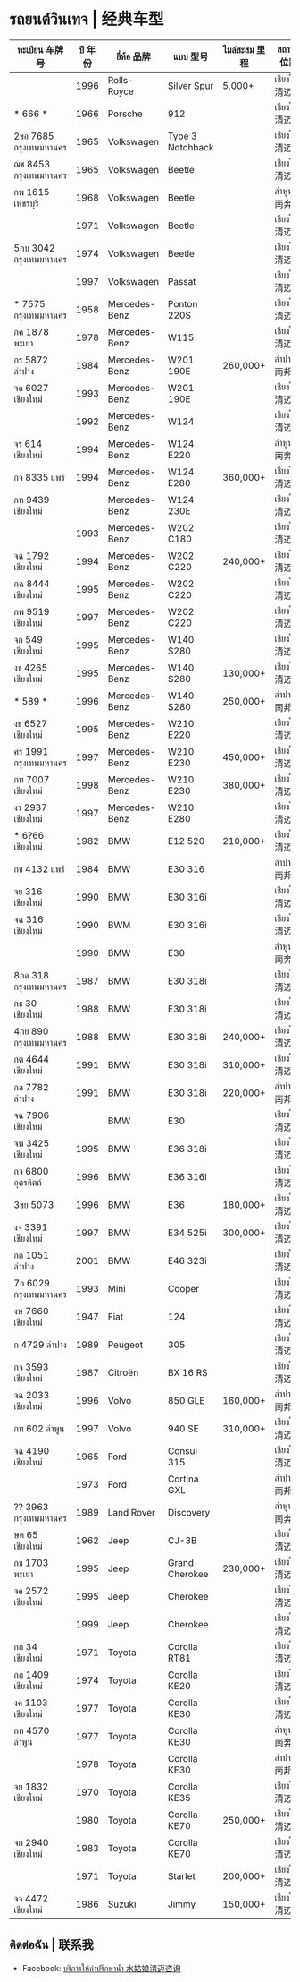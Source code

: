 # รถยนต์วินเทจ | 经典车型

| ทะเบียน 车牌号 | ปี 年份 | ยี่ห้อ 品牌 | แบบ 型号 | ไมล์สะสม 里程 | สถานที่ 位置 | เบ็ดเตล็ด 备注 | ราคา 价格 |
|---|---|---|---|---|---|---|---|
|| 1996 | Rolls-Royce | Silver Spur | 5,000+ | เชียงใหม่ 清迈 || [4,890,000](https://www.facebook.com/marketplace/item/935185451750858/) |
| * 666 * | 1966 | Porsche | 912 || เชียงใหม่ 清迈 || [16,000,000](https://www.facebook.com/marketplace/item/500888962515816/) |
| 2ขอ 7685 กรุงเทพมหานคร | 1965 | Volkswagen | Type 3 Notchback || เชียงใหม่ 清迈 || [500,000](https://www.facebook.com/marketplace/item/876220217176507/) |
| ฌช 8453 กรุงเทพมหานคร | 1965 | Volkswagen | Beetle || เชียงใหม่ 清迈 || [430,000](https://www.facebook.com/marketplace/item/1588875361721114/) |
| กพ 1615 เพชรบุรี | 1968 | Volkswagen | Beetle || ลำพูน 南奔 || [222,000](https://www.facebook.com/marketplace/item/1113498116934615/) |
|| 1971 | Volkswagen | Beetle || เชียงใหม่ 清迈 || [369,000](https://www.facebook.com/marketplace/item/1070278047735448/) |
| 5กบ 3042 กรุงเทพมหานคร | 1974 | Volkswagen | Beetle || เชียงใหม่ 清迈 || [390,000](https://www.facebook.com/marketplace/item/629572369534015/) |
|| 1997 | Volkswagen | Passat || เชียงใหม่ 清迈 || [59,900](https://www.facebook.com/marketplace/item/8846892975431037/) |
| * 7575 กรุงเทพมหานคร | 1958 | Mercedes-Benz | Ponton 220S || เชียงใหม่ 清迈 || [3,000,000](https://www.facebook.com/marketplace/item/8811895775528137/) |
| กค 1878 พะเยา | 1978 | Mercedes-Benz | W115 || เชียงใหม่ 清迈 || [155,000](https://www.facebook.com/marketplace/item/940967687548517/) |
| กร 5872 ลำปาง | 1984 | Mercedes-Benz | W201 190E | 260,000+ | ลำปาง 南邦 || [85,000](https://www.facebook.com/marketplace/item/484391704457294/) |
| จค 6027 เชียงใหม่ | 1993 | Mercedes-Benz | W201 190E || เชียงใหม่ 清迈 || [125,000](https://www.facebook.com/marketplace/item/943604177232283/) |
|| 1992 | Mercedes-Benz | W124 || เชียงใหม่ 清迈 || [69,000](https://www.facebook.com/marketplace/item/1722384285203739/) |
| จร 614 เชียงใหม่ | 1994 | Mercedes-Benz | W124 E220 || ลำพูน 南奔 || [120,000](https://www.facebook.com/marketplace/item/1650635649193417/) |
| กจ 8335 แพร่ | 1994 | Mercedes-Benz | W124 E280 | 360,000+ | เชียงใหม่ 清迈 || [72,000](https://www.facebook.com/marketplace/item/1868702200650168/) |
| กห 9439 เชียงใหม่ || Mercedes-Benz | W124 230E || เชียงใหม่ 清迈 || [55,000](https://www.facebook.com/marketplace/item/1649573152500189/) |
|| 1993 | Mercedes-Benz | W202 C180 || เชียงใหม่ 清迈 || [85,000](https://www.facebook.com/marketplace/item/1451882555487760/) |
| จฉ 1792 เชียงใหม่ | 1994 | Mercedes-Benz | W202 C220 | 240,000+ | เชียงใหม่ 清迈 || [109,000](https://www.facebook.com/marketplace/item/533347216360760/) |
| กฉ 8444 เชียงใหม่ | 1995 | Mercedes-Benz | W202 C220 || เชียงใหม่ 清迈 || [145,000](https://www.facebook.com/marketplace/item/901801241487939/) |
| กพ 9519  เชียงใหม่ | 1997 | Mercedes-Benz | W202 C220 || เชียงใหม่ 清迈 || [85,000](https://www.facebook.com/marketplace/item/596374969567703/) |
| จก 549 เชียงใหม่ | 1995 | Mercedes-Benz | W140 S280 || เชียงใหม่ 清迈 || [169,000](https://www.facebook.com/marketplace/item/998759104862424/) |
| งข 4265 เชียงใหม่ | 1995 | Mercedes-Benz | W140 S280 | 130,000+ | เชียงใหม่ 清迈 || [179,000](https://www.facebook.com/marketplace/item/516196150773436/) |
| * 589 * | 1996 | Mercedes-Benz | W140 S280 | 250,000+ | ลำปาง 南邦 || [150,000](https://www.facebook.com/marketplace/item/559529236858954/) |
| งธ 6527 เชียงใหม่ | 1995 | Mercedes-Benz | W210 E220 || เชียงใหม่ 清迈 || [88,000](https://www.facebook.com/marketplace/item/3854643701530593/) |
| ศร 1991 กรุงเทพมหานคร | 1997 | Mercedes-Benz | W210 E230 | 450,000+ | เชียงใหม่ 清迈 || [155,000](https://www.facebook.com/marketplace/item/857260382405717/) |
| กท 7007 เชียงใหม่ | 1998 | Mercedes-Benz | W210 E230 | 380,000+ | เชียงใหม่ 清迈 || [99,000](https://www.facebook.com/marketplace/item/1148138080066594/) |
| งร 2937 เชียงใหม่ | 1997 | Mercedes-Benz | W210 E280 || เชียงใหม่ 清迈 || [99,000](https://www.facebook.com/marketplace/item/492595770516136/) |
| * 6?66 เชียงใหม่ | 1982 | BMW | E12 520 | 210,000+ | เชียงใหม่ 清迈 || [190,000](https://www.facebook.com/marketplace/item/1002861041477218/) |
| กข 4132 แพร่ | 1984 | BMW | E30 316 || ลำปาง 南邦 || [65,000](https://www.facebook.com/marketplace/item/428977836371014/) |
| จย 316 เชียงใหม่ | 1990 | BMW | E30 316i || เชียงใหม่ 清迈 | ดีมาก 车况好 | [135,000](https://www.facebook.com/marketplace/item/1990365271443382/) |
| จฉ 316 เชียงใหม่ | 1990 | BWM | E30 316i || เชียงใหม่ 清迈 || [129,000](https://www.facebook.com/marketplace/item/495365076315577/) |
|| 1990 | BMW | E30 || ลำพูน 南奔 || [89,000](https://www.facebook.com/marketplace/item/2052046408574681/) |
| 8กด 318 กรุงเทพมหานคร | 1987 | BMW | E30 318i || เชียงใหม่ 清迈 || [399,000](https://www.facebook.com/marketplace/item/850705846619371/) |
| กธ 30 เชียงใหม่ | 1988 | BMW | E30  318i || เชียงใหม่ 清迈 || [385,000](https://www.facebook.com/marketplace/item/1268989624299268/) |
| 4กย 890 กรุงเทพมหานคร | 1988 | BMW | E30 318i | 240,000+ | เชียงใหม่ 清迈 || [550,000](https://www.facebook.com/marketplace/item/1044006214145871/) |
| กต 4644 เชียงใหม่ | 1991 | BMW | E30 318i | 310,000+ | เชียงใหม่ 清迈 || [35,000](https://www.facebook.com/marketplace/item/1094318498672829/) |
| กล 7782 ลำปาง | 1991 | BMW | E30 318i | 220,000+ | ลำปาง 南邦 || [109,000](https://www.facebook.com/marketplace/item/884342009875747/) |
| จฉ 7906 เชียงใหม่ || BMW | E30 || เชียงใหม่ 清迈 || [680,000](https://www.facebook.com/marketplace/item/8474271952684311/) |
| จพ 3425 เชียงใหม่ | 1995 | BMW | E36 318i || เชียงใหม่ 清迈 || [56,500](https://www.facebook.com/marketplace/item/1201671287692844/) |
| กจ 6800 อุตรดิตถ์ | 1996 | BMW | E36 316i || เชียงใหม่ 清迈 || [245,000](https://www.facebook.com/marketplace/item/957865196055853/) |
| 3ขย 5073 | 1996 | BMW | E36 | 180,000+ | เชียงใหม่ 清迈 || [285,000](https://www.facebook.com/marketplace/item/1284316029443189/) |
| งจ 3391 เชียงใหม่ | 1997 | BMW | E34 525i | 300,000+ | เชียงใหม่ 清迈 | Toyota engine | [149,000](https://www.facebook.com/marketplace/item/1072947734338884/) |
| กถ 1051 ลำปาง | 2001 | BMW | E46 323i || เชียงใหม่ 清迈 || [168,000](https://www.facebook.com/marketplace/item/799891418943310/) |
| 7อ 6029 กรุงเทพมหานคร | 1993 | Mini | Cooper || เชียงใหม่ 清迈 || [2,199,000](https://www.facebook.com/marketplace/item/1230685648162910/) |
| งษ 7660 เชียงใหม่ | 1947 | Fiat | 124 || เชียงใหม่ 清迈 || [140,000](https://www.facebook.com/marketplace/item/4014935955401258/) |
| ก 4729 ลำปาง | 1989 | Peugeot | 305 || เชียงใหม่ 清迈 || [165,000](https://www.facebook.com/marketplace/item/538986929053095/) |
| กจ 3593 เชียงใหม่ | 1987 | Citroën | BX 16 RS || เชียงใหม่ 清迈 || [45,000](https://www.facebook.com/marketplace/item/1081561616884622/) |
| จฉ 2033 เชียงใหม่ | 1996 | Volvo | 850 GLE | 160,000+ | ลำปาง 南邦 || [69,000](https://www.facebook.com/marketplace/item/558719666842480/) |
| กท 602 ลำพูน | 1997 | Volvo | 940 SE | 310,000+ | เชียงใหม่ 清迈 || [50,000](https://www.facebook.com/marketplace/item/584301344389714/) |
| จฉ 4190 เชียงใหม่ | 1965 | Ford | Consul 315 || เชียงใหม่ 清迈 || [2,000,000](https://www.facebook.com/marketplace/item/452492434428703/) |
|| 1973 | Ford | Cortina GXL || ลำปาง 南邦 || [85,000](https://www.facebook.com/marketplace/item/409030665567471/) |
| ?? 3963 กรุงเทพมหานคร | 1989 | Land Rover | Discovery || ลำพูน 南奔 || [120,000](https://www.facebook.com/marketplace/item/575730231630089/) |
| ษด 65 เชียงใหม่ | 1962 | Jeep | CJ-3B || เชียงใหม่ 清迈 || [280,000](https://www.facebook.com/marketplace/item/407970675375436/) |
| กข 1703 พะเยา | 1995 | Jeep | Grand Cherokee | 230,000+ | เชียงใหม่ 清迈 || [79,500](https://www.facebook.com/marketplace/item/888860272684795/) |
| จค 2572 เชียงใหม่ | 1995 | Jeep | Cherokee || เชียงใหม่ 清迈 || [195,000](https://www.facebook.com/marketplace/item/2026554874462352/) |
|| 1999 | Jeep | Cherokee || เชียงใหม่ 清迈 || [220,000](https://www.facebook.com/marketplace/item/323167047531275/) |
| กก 34 เชียงใหม่ | 1971 | Toyota | Corolla RT81 || เชียงใหม่ 清迈 || [200,000](https://www.facebook.com/marketplace/item/1151518576310544/) |
| กก 1409 เชียงใหม่ | 1974 | Toyota | Corolla KE20 || เชียงใหม่ 清迈 || [45,000](https://www.facebook.com/marketplace/item/1031999101768731/) |
| งค 1103 เชียงใหม่ | 1977 | Toyota | Corolla KE30 || เชียงใหม่ 清迈 || [139,000](https://www.facebook.com/marketplace/item/873817584550942/) |
| กท 4570 ลำพูน | 1977 | Toyota | Corolla KE30 || ลำพูน 南奔 || [45,000](https://www.facebook.com/marketplace/item/888615160099114/) |
|| 1978 | Toyota | Corolla KE30 || ลำปาง 南邦 || [58,000](https://www.facebook.com/marketplace/item/1590165621545941/) |
| จย 1832 เชียงใหม่ | 1970 | Toyota | Corolla KE35 || เชียงใหม่ 清迈 || [155,000](https://www.facebook.com/marketplace/item/1297243594584520/) |
|| 1980 | Toyota | Corolla KE70 | 250,000+ | เชียงใหม่ 清迈 || [45,000](https://www.facebook.com/marketplace/item/1137364031445694/) |
| จก 2940 เชียงใหม่ | 1983 | Toyota | Corolla KE70 || เชียงใหม่ 清迈 || [20,000](https://www.facebook.com/marketplace/item/1566912550887877/) |
|| 1971 | Toyota | Starlet | 200,000+ | เชียงใหม่ 清迈 || [40,000](https://www.facebook.com/marketplace/item/2765159580299936/) |
| จจ 4472 เชียงใหม่ | 1986 | Suzuki | Jimmy | 150,000+ | เชียงใหม่ 清迈 || [385,000](https://www.facebook.com/marketplace/item/8430156537069245/) |

## ติดต่อฉัน | 联系我

- Facebook: [บริการให้คำปรึกษาน้ำ 水姑娘清迈咨询](https://www.facebook.com/profile.php?id=61571315976215)
